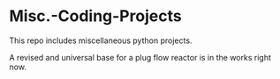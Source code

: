 # Misc.-Coding-Projects

This repo includes miscellaneous python projects.

A revised and universal base for a plug flow reactor is in the works right now.
